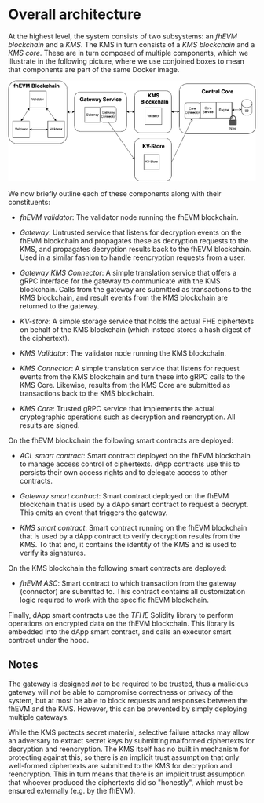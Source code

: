 # Overall architecture

At the highest level, the system consists of two subsystems: an *fhEVM blockchain* and a *KMS*. The KMS in turn consists of a *KMS blockchain* and a *KMS core*. These are in turn composed of multiple components, which we illustrate in the following picture, where we use conjoined boxes to mean that components are part of the same Docker image.

![Centralized KMS system](assets/central.png "Centralized KMS system")

We now briefly outline each of these components along with their constituents:

- *fhEVM validator*: The validator node running the fhEVM blockchain.

- *Gateway*: Untrusted service that listens for decryption events on the fhEVM blockchain and propagates these as decryption requests to the KMS, and propagates decryption results back to the fhEVM blockchain. Used in a similar fashion to handle reencryption requests from a user.

- *Gateway KMS Connector*: A simple translation service that offers a gRPC interface for the gateway to communicate with the KMS blockchain. Calls from the gateway are submitted as transactions to the KMS blockchain, and result events from the KMS blockchain are returned to the gateway.

- *KV-store*: A simple storage service that holds the actual FHE ciphertexts on behalf of the KMS blockchain (which instead stores a hash digest of the ciphertext).

- *KMS Validator*: The validator node running the KMS blockchain.

- *KMS Connector*: A simple translation service that listens for request events from the KMS blockchain and turn these into gRPC calls to the KMS Core. Likewise, results from the KMS Core are submitted as transactions back to the KMS blockchain.

- *KMS Core*: Trusted gRPC service that implements the actual cryptographic operations such as decryption and reencryption. All results are signed.

On the fhEVM blockchain the following smart contracts are deployed:

- *ACL smart contract*: Smart contract deployed on the fhEVM blockchain to manage access control of ciphertexts. dApp contracts use this to persists their own access rights and to delegate access to other contracts.

- *Gateway smart contract*: Smart contract deployed on the fhEVM blockchain that is used by a dApp smart contract to request a decrypt. This emits an event that triggers the gateway.

- *KMS smart contract*: Smart contract running on the fhEVM blockchain that is used by a dApp contract to verify decryption results from the KMS. To that end, it contains the identity of the KMS and is used to verify its signatures.

On the KMS blockchain the following smart contracts are deployed:

- *fhEVM ASC*: Smart contract to which transaction from the gateway (connector) are submitted to. This contract contains all customization logic required to work with the specific fhEVM blockchain.

Finally, dApp smart contracts use the *TFHE* Solidity library to perform operations on encrypted data on the fhEVM blockchain. This library is embedded into the dApp smart contract, and calls an executor smart contract under the hood.

## Notes

The gateway is designed _not_ to be required to be trusted, thus a malicious gateway will _not_ be able to compromise correctness or privacy of the system, but at most be able to block requests and responses between the fhEVM and the KMS. However, this can be prevented by simply deploying multiple gateways.

While the KMS protects secret material, selective failure attacks may allow an adversary to extract secret keys by submitting malformed ciphertexts for decryption and reencryption. The KMS itself has no built in mechanism for protecting against this, so there is an implicit trust assumption that only well-formed ciphertexts are submitted to the KMS for decryption and reencryption. This in turn means that there is an implicit trust assumption that whoever produced the ciphertexts did so "honestly", which must be ensured externally (e.g. by the fhEVM).
